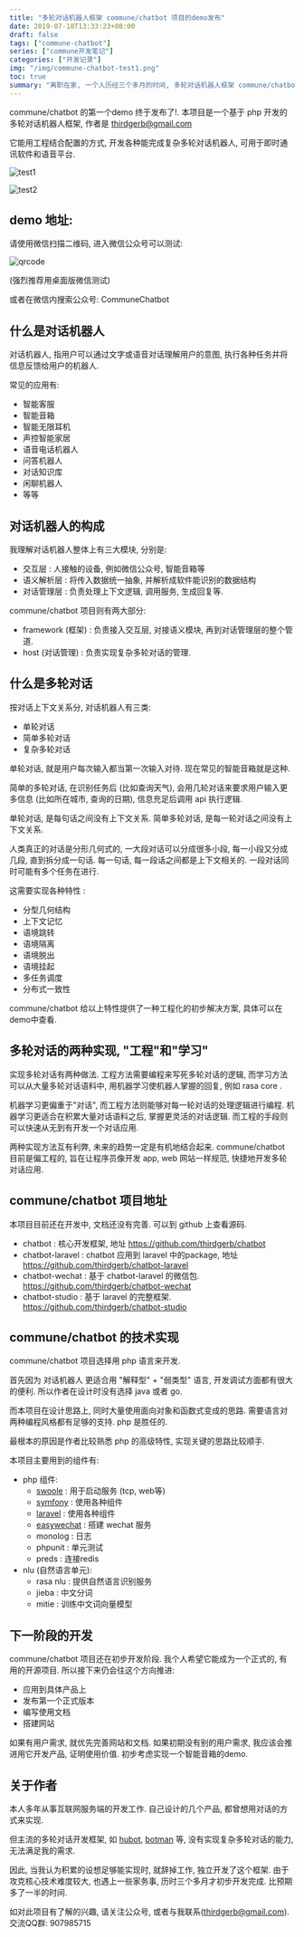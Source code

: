 ```yaml
---
title: "多轮对话机器人框架 commune/chatbot 项目的demo发布"
date: 2019-07-18T13:33:23+08:00
draft: false
tags: ["commune-chatbot"]
series: ["commune开发笔记"]
categories: ["开发记录"]
img: "/img/commune-chatbot-test1.png"
toc: true
summary: "离职在家, 一个人历经三个多月的时间, 多轮对话机器人框架 commune/chatbot 项目终于完成初步开发. 第一个 demo 终于发布到微信公众号了!"
---
```


commune/chatbot 的第一个demo 终于发布了!. 本项目是一个基于 php 开发的多轮对话机器人框架, 作者是 thirdgerb@gmail.com


它能用工程结合配置的方式, 开发各种能完成复杂多轮对话机器人, 可用于即时通讯软件和语音平台.

![test1](/img/commune-chatbot-test1.png)

![test2](/img/commune-chatbot-test2.png)


## demo 地址:

请使用微信扫描二维码, 进入微信公众号可以测试:

![qrcode](/img/commune-qrcode.bmp)

(强烈推荐用桌面版微信测试)

或者在微信内搜索公众号: CommuneChatbot


## 什么是对话机器人

对话机器人, 指用户可以通过文字或语音对话理解用户的意图, 执行各种任务并将信息反馈给用户的机器人.

常见的应用有:

- 智能客服
- 智能音箱
- 智能无限耳机
- 声控智能家居
- 语音电话机器人
- 问答机器人
- 对话知识库
- 闲聊机器人
- 等等

## 对话机器人的构成

我理解对话机器人整体上有三大模块, 分别是:

- 交互层 : 人接触的设备, 例如微信公众号, 智能音箱等
- 语义解析层 : 将传入数据统一抽象, 并解析成软件能识别的数据结构
- 对话管理层 : 负责处理上下文逻辑, 调用服务, 生成回复等.


commune/chatbot 项目则有两大部分:

- framework (框架) : 负责接入交互层, 对接语义模块, 再到对话管理层的整个管道.
- host (对话管理) : 负责实现复杂多轮对话的管理.


## 什么是多轮对话

按对话上下文关系分, 对话机器人有三类:

- 单轮对话
- 简单多轮对话
- 复杂多轮对话

单轮对话, 就是用户每次输入都当第一次输入对待. 现在常见的智能音箱就是这种.

简单的多轮对话, 在识别任务后 (比如查询天气), 会用几轮对话来要求用户输入更多信息 (比如所在城市, 查询的日期), 信息充足后调用 api 执行逻辑.


单轮对话, 是每句话之间没有上下文关系. 简单多轮对话, 是每一轮对话之间没有上下文关系.

人类真正的对话是分形几何式的, 一大段对话可以分成很多小段, 每一小段又分成几段, 直到拆分成一句话. 每一句话, 每一段话之间都是上下文相关的. 一段对话同时可能有多个任务在进行.


这需要实现各种特性 :

- 分型几何结构
- 上下文记忆
- 语境跳转
- 语境隔离
- 语境脱出
- 语境挂起
- 多任务调度
- 分布式一致性

commune/chatbot 给以上特性提供了一种工程化的初步解决方案, 具体可以在demo中查看.

## 多轮对话的两种实现, "工程"和"学习"

实现多轮对话有两种做法. 工程方法需要编程来写死多轮对话的逻辑, 而学习方法可以从大量多轮对话语料中, 用机器学习使机器人掌握的回复, 例如 rasa core .

机器学习更偏重于"对话", 而工程方法则能够对每一轮对话的处理逻辑进行编程. 机器学习更适合在积累大量对话语料之后, 掌握更灵活的对话逻辑. 而工程的手段则可以快速从无到有开发一个对话应用.

两种实现方法互有利弊, 未来的趋势一定是有机地结合起来. commune/chatbot 目前是偏工程的, 旨在让程序员像开发 app, web 网站一样规范, 快捷地开发多轮对话应用.

## commune/chatbot 项目地址

本项目目前还在开发中, 文档还没有完善. 可以到 github 上查看源码.

- chatbot : 核心开发框架, 地址 https://github.com/thirdgerb/chatbot
- chatbot-laravel : chatbot 应用到 laravel 中的package, 地址 https://github.com/thirdgerb/chatbot-laravel
- chatbot-wechat : 基于 chatbot-laravel 的微信包. https://github.com/thirdgerb/chatbot-wechat
- chatbot-studio : 基于 laravel 的完整框架. https://github.com/thirdgerb/chatbot-studio

## commune/chatbot 的技术实现

commune/chatbot 项目选择用 php 语言来开发.

首先因为 对话机器人 更适合用 "解释型" + "弱类型" 语言, 开发调试方面都有很大的便利. 所以作者在设计时没有选择 java 或者 go.

而本项目在设计思路上, 同时大量使用面向对象和函数式变成的思路. 需要语言对两种编程风格都有足够的支持. php 是胜任的.

最根本的原因是作者比较熟悉 php 的高级特性, 实现关键的思路比较顺手.


本项目主要用到的组件有:

- php 组件:
    - [swoole](https://www.swoole.com/) : 用于启动服务 (tcp, web等)
    - [symfony](https://symfony.com/) : 使用各种组件
    - [laravel](https://laravel.com/) : 使用各种组件
    - [easywechat](https://easywechat.com) : 搭建 wechat 服务
    - monolog : 日志
    - phpunit : 单元测试
    - preds : 连接redis
- nlu (自然语言单元):
    - rasa nlu : 提供自然语言识别服务
    - jieba : 中文分词
    - mitie : 训练中文词向量模型


## 下一阶段的开发

commune/chatbot 项目还在初步开发阶段. 我个人希望它能成为一个正式的, 有用的开源项目. 所以接下来仍会往这个方向推进:

- 应用到具体产品上
- 发布第一个正式版本
- 编写使用文档
- 搭建网站

如果有用户需求, 就优先完善网站和文档. 如果初期没有别的用户需求, 我应该会推进用它开发产品, 证明使用价值. 初步考虑实现一个智能音箱的demo.

## 关于作者

本人多年从事互联网服务端的开发工作. 自己设计的几个产品, 都曾想用对话的方式来实现.

但主流的多轮对话开发框架, 如 [hubot](https://hubot.github.com/), [botman](https://botman.io/) 等, 没有实现复杂多轮对话的能力, 无法满足我的需求.

因此, 当我认为积累的设想足够能实现时, 就辞掉工作, 独立开发了这个框架.  由于攻克核心技术难度较大, 也遇上一些家务事, 历时三个多月才初步开发完成. 比预期多了一半的时间.

如对此项目有了解的兴趣, 请关注公众号, 或者与我联系(thirdgerb@gmail.com).  交流QQ群: 907985715
